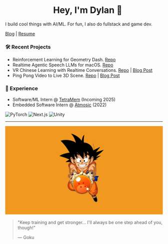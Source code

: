 <div id="toc">
  <ul align="center" style="list-style: none">
    <summary>
      <h1>
        Hey, I'm Dylan 👋
      </h1>
    </summary>
  </ul>
</div>

I build cool things with AI/ML. For fun, I also do fullstack and game dev.

[Blog](https://blog.dylanlu.com) | [Resume](https://www.dylanlu.com/dylan-lu-resume.pdf)

### 🛠️ Recent Projects

- Reinforcement Learning for Geometry Dash. [Repo](https://github.com/ThePickleGawd/geometry-dash-ai)
- Realtime Agentic Speech LLMs for macOS. [Repo](https://github.com/ThePickleGawd/LLaMa-Omni2-From-Scratch)
- VR Chinese Learning with Realtime Conversations. [Repo](https://github.com/ThePickleGawd/run-from-duo) | [Blog Post](https://blog.dylanlu.com/run-from-duo/)
- Ping Pong Video to Live 3D Scene. [Repo](https://github.com/ccs-cs1l-f24/SLAM-TT) | [Blog Post](https://blog.dylanlu.com/slam-tt/)

### 💼 Experience
- Software/ML Intern @ [TetraMem](https://www.tetramem.com/technology) (Incoming 2025)
- Embedded Software Intern @ [Atmosic](https://atmosic.com/technology) (2022)

![PyTorch](https://img.shields.io/badge/PyTorch-EE4C2C?style=for-the-badge&logo=pytorch&logoColor=white)
![Next.js](https://img.shields.io/badge/Next.js-000000?style=for-the-badge&logo=nextdotjs&logoColor=white)
![Unity](https://img.shields.io/badge/Unity-000000?style=for-the-badge&logo=unity&logoColor=white)

---

[![Goku](https://raw.githubusercontent.com/ThePickleGawd/ThePickleGawd/main/docs/goku-kid.jpg)](https://blog.dylanlu.com)

> "Keep training and get stronger... I'll always be one step ahead of you, though!"
> 
> — Goku
